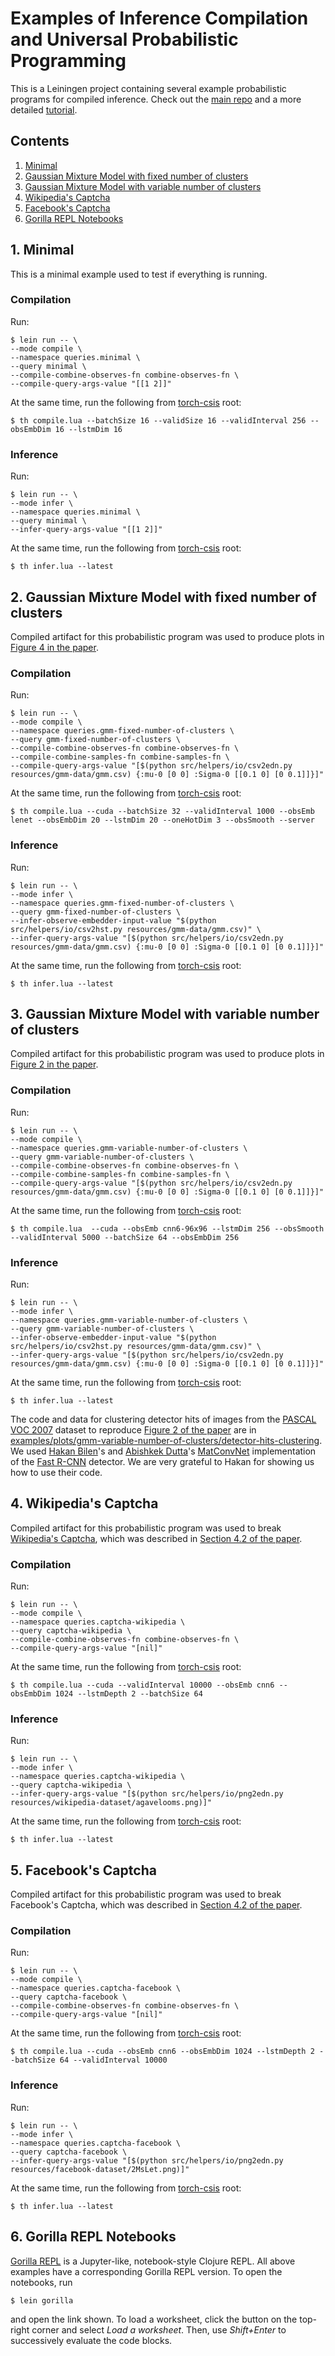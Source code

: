 # Examples of Inference Compilation and Universal Probabilistic Programming

This is a Leiningen project containing several example probabilistic programs for compiled inference. Check out the [main repo][torch-csis-repo-link] and a more detailed  [tutorial][tutorial-link].

## Contents
1. [Minimal](#1-minimal)
2. [Gaussian Mixture Model with fixed number of clusters](#2-gaussian-mixture-model-with-fixed-number-of-clusters)
3. [Gaussian Mixture Model with variable number of clusters](#3-gaussian-mixture-model-with-variable-number-of-clusters)
4. [Wikipedia's Captcha](#4-wikipedias-captcha)
5. [Facebook's Captcha](#5-facebooks-captcha)
6. [Gorilla REPL Notebooks](#6-gorilla-repl-notebooks)

## 1. Minimal
This is a minimal example used to test if everything is running.

### Compilation
Run:
```
$ lein run -- \
--mode compile \
--namespace queries.minimal \
--query minimal \
--compile-combine-observes-fn combine-observes-fn \
--compile-query-args-value "[[1 2]]"
```

At the same time, run the following from [torch-csis][torch-csis-repo-link] root:
```
$ th compile.lua --batchSize 16 --validSize 16 --validInterval 256 --obsEmbDim 16 --lstmDim 16
```

### Inference
Run:
```
$ lein run -- \
--mode infer \
--namespace queries.minimal \
--query minimal \
--infer-query-args-value "[[1 2]]"
```

At the same time, run the following from [torch-csis][torch-csis-repo-link] root:
```
$ th infer.lua --latest
```

## 2. Gaussian Mixture Model with fixed number of clusters
Compiled artifact for this probabilistic program was used to produce plots in [Figure 4 in the paper][paper-figure4-link].

### Compilation
Run:
```
$ lein run -- \
--mode compile \
--namespace queries.gmm-fixed-number-of-clusters \
--query gmm-fixed-number-of-clusters \
--compile-combine-observes-fn combine-observes-fn \
--compile-combine-samples-fn combine-samples-fn \
--compile-query-args-value "[$(python src/helpers/io/csv2edn.py resources/gmm-data/gmm.csv) {:mu-0 [0 0] :Sigma-0 [[0.1 0] [0 0.1]]}]"
```

At the same time, run the following from [torch-csis][torch-csis-repo-link] root:
```
$ th compile.lua --cuda --batchSize 32 --validInterval 1000 --obsEmb lenet --obsEmbDim 20 --lstmDim 20 --oneHotDim 3 --obsSmooth --server
```

### Inference
Run:
```
$ lein run -- \
--mode infer \
--namespace queries.gmm-fixed-number-of-clusters \
--query gmm-fixed-number-of-clusters \
--infer-observe-embedder-input-value "$(python src/helpers/io/csv2hst.py resources/gmm-data/gmm.csv)" \
--infer-query-args-value "[$(python src/helpers/io/csv2edn.py resources/gmm-data/gmm.csv) {:mu-0 [0 0] :Sigma-0 [[0.1 0] [0 0.1]]}]"
```

At the same time, run the following from [torch-csis][torch-csis-repo-link] root:
```
$ th infer.lua --latest
```

## 3. Gaussian Mixture Model with variable number of clusters
Compiled artifact for this probabilistic program was used to produce plots in [Figure 2 in the paper][paper-figure2-link].

### Compilation
Run:
```
$ lein run -- \
--mode compile \
--namespace queries.gmm-variable-number-of-clusters \
--query gmm-variable-number-of-clusters \
--compile-combine-observes-fn combine-observes-fn \
--compile-combine-samples-fn combine-samples-fn \
--compile-query-args-value "[$(python src/helpers/io/csv2edn.py resources/gmm-data/gmm.csv) {:mu-0 [0 0] :Sigma-0 [[0.1 0] [0 0.1]]}]"
```

At the same time, run the following from [torch-csis][torch-csis-repo-link] root:
```
$ th compile.lua  --cuda --obsEmb cnn6-96x96 --lstmDim 256 --obsSmooth --validInterval 5000 --batchSize 64 --obsEmbDim 256
```

### Inference
Run:
```
$ lein run -- \
--mode infer \
--namespace queries.gmm-variable-number-of-clusters \
--query gmm-variable-number-of-clusters \
--infer-observe-embedder-input-value "$(python src/helpers/io/csv2hst.py resources/gmm-data/gmm.csv)" \
--infer-query-args-value "[$(python src/helpers/io/csv2edn.py resources/gmm-data/gmm.csv) {:mu-0 [0 0] :Sigma-0 [[0.1 0] [0 0.1]]}]"
```

At the same time, run the following from [torch-csis][torch-csis-repo-link] root:
```
$ th infer.lua --latest
```
The code and data for clustering detector hits of images from the [PASCAL VOC 2007][pascal-voc-2007-link] dataset to reproduce [Figure 2 of the paper][paper-figure2-link] are in [examples/plots/gmm-variable-number-of-clusters/detector-hits-clustering][detector-hits-clustering-link]. We used [Hakan Bilen][hakan-bilen-link]'s and [Abishkek Dutta][abishkek-dutta-link]'s [MatConvNet][matconvnet-link] implementation of the [Fast R-CNN][fast-rcnn-link] detector. We are very grateful to Hakan for showing us how to use their code.

## 4. Wikipedia's Captcha
Compiled artifact for this probabilistic program was used to break [Wikipedia's Captcha][wikipedia-captcha-link], which was described in [Section 4.2 of the paper][paper-section4-2-link].

### Compilation
Run:
```
$ lein run -- \
--mode compile \
--namespace queries.captcha-wikipedia \
--query captcha-wikipedia \
--compile-combine-observes-fn combine-observes-fn \
--compile-query-args-value "[nil]"
```

At the same time, run the following from [torch-csis][torch-csis-repo-link] root:
```
$ th compile.lua --cuda --validInterval 10000 --obsEmb cnn6 --obsEmbDim 1024 --lstmDepth 2 --batchSize 64
```

### Inference
Run:
```
$ lein run -- \
--mode infer \
--namespace queries.captcha-wikipedia \
--query captcha-wikipedia \
--infer-query-args-value "[$(python src/helpers/io/png2edn.py resources/wikipedia-dataset/agavelooms.png)]"
```

At the same time, run the following from [torch-csis][torch-csis-repo-link] root:
```
$ th infer.lua --latest
```

## 5. Facebook's Captcha
Compiled artifact for this probabilistic program was used to break Facebook's Captcha, which was described in [Section 4.2 of the paper][paper-section4-2-link].

### Compilation
Run:
```
$ lein run -- \
--mode compile \
--namespace queries.captcha-facebook \
--query captcha-facebook \
--compile-combine-observes-fn combine-observes-fn \
--compile-query-args-value "[nil]"
```

At the same time, run the following from [torch-csis][torch-csis-repo-link] root:
```
$ th compile.lua --cuda --obsEmb cnn6 --obsEmbDim 1024 --lstmDepth 2 --batchSize 64 --validInterval 10000
```

### Inference
Run:
```
$ lein run -- \
--mode infer \
--namespace queries.captcha-facebook \
--query captcha-facebook \
--infer-query-args-value "[$(python src/helpers/io/png2edn.py resources/facebook-dataset/2MsLet.png)]"
```

At the same time, run the following from [torch-csis][torch-csis-repo-link] root:
```
$ th infer.lua --latest
```

## 6. Gorilla REPL Notebooks
[Gorilla REPL][gorilla-repl-link] is a Jupyter-like, notebook-style Clojure REPL. All above examples have a corresponding Gorilla REPL version. To open the notebooks, run
```
$ lein gorilla
```
and open the link shown. To load a worksheet, click the button on the top-right corner and select *Load a worksheet*. Then, use *Shift+Enter* to successively evaluate the code blocks.

[paper-figure2-link]: https://arxiv.org/pdf/1610.09900v1.pdf#page=3
[torch-csis-repo-link]: https://github.com/tuananhle7/torch-csis
[detector-hits-clustering-link]: https://github.com/tuananhle7/torch-csis/tree/master/examples/plots/gmm-variable-number-of-clusters/detector-hits-clustering
[fast-rcnn-link]: https://arxiv.org/abs/1504.08083
[matconvnet-link]: http://www.vlfeat.org/matconvnet/
[abishkek-dutta-link]: https://abhishekdutta.org/
[hakan-bilen-link]: http://www.robots.ox.ac.uk/~hbilen/
[pascal-voc-2007-link]: http://host.robots.ox.ac.uk:8080/pascal/VOC/voc2007/
[tutorial-link]: https://github.com/tuananhle7/torch-csis/blob/master/TUTORIAL.md
[paper-figure4-link]: https://arxiv.org/pdf/1610.09900v1.pdf#page=7
[gorilla-repl-link]: http://gorilla-repl.org/
[paper-section4-2-link]: https://arxiv.org/pdf/1610.09900v1.pdf#page=7
[wikipedia-captcha-link]: https://en.wikipedia.org/w/index.php?title=Special:CreateAccount

